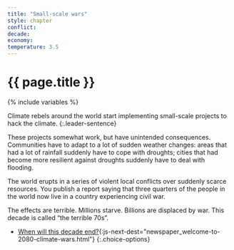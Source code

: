 ```yaml
---
title: "Small-scale wars"
style: chapter
conflict: 
decade: 
economy: 
temperature: 3.5
---
```


<h1>{{ page.title }}</h1>

{% include variables %}

Climate rebels around the world start implementing small-scale projects to hack the climate. 
{:.leader-sentence}

These projects somewhat work, but have unintended consequences. Communities have to adapt to a lot of sudden weather changes: areas that had a lot of rainfall suddenly have to cope with droughts; cities that had become more resilient against droughts suddenly have to deal with flooding.

The world erupts in a series of violent local conflicts over suddenly scarce resources. You publish a report saying that three quarters of the people in the world now live in a country experiencing civil war.

The effects are terrible. Millions starve. Billions are displaced by war. This decade is called “the terrible 70s”.

- [When will this decade end?](part-page_2080.html){:js-next-dest="newspaper_welcome-to-2080-climate-wars.html"}
{:.choice-options}
